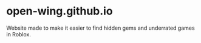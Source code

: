 # open-wing.github.io
Website made to make it easier to find hidden gems and underrated games in Roblox.
